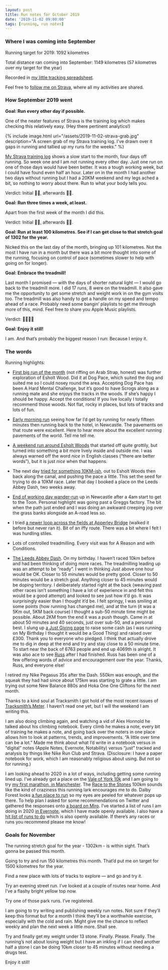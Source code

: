 ```yaml
---
layout: post
title: Run notes for October 2019
date: '2019-11-02 09:00:00'
tags: [running, run notes]
---
```

### Where I was coming into September

Running target for 2019: 1092 kilometres

Total distance ran coming into September: 1149 kilometres (57 kilometres over my target for the year)

Recorded in [my little tracking spreadsheet](https://www.icloud.com/numbers/0cWhQqgPDF2FKXSnUdB79lWVw#2019_running).

Feel free to [follow me on Strava](https://www.strava.com/athletes/41247532), where all my activities are shared.

### How September 2019 went

**Goal: Run every other day if possible.**

One of the neater features of Strava is the training log which makes checking this relatively easy. (Hey there pertinent analytics!)

{% include image.html url="/assets/2019-11-02-strava-grab.jpg" description="A screen grab of my Strava training log. I've drawn over it gaps in running and tallied up my runs for the weeks." %}


[My Strava training log](https://www.strava.com/athletes/41247532/training/log) shows a slow start to the month, four days off running. So week one and I am not running every other day. Just one run on one of those days would have been better. It was a tough working week, but I could have found even half an hour. Later on in the month I had another two days without running but I had a 20KM weekend and my legs ached a bit, so nothing to worry about there. Run to what your body tells you.

Verdict: Initial 👎🏼, afterwards 👍🏼.

**Goal: Run three times a week, at least.**

Apart from the first week of the month I did this.

Verdict: Initial 👎🏼, afterwards 👍🏼.

**Goal: Run at least 100 kilometres. See if I can get close to that stretch goal of 1302 for the year.**

Nicked this on the last day of the month, bringing up 101 kilometres. Not the most I have run in a month but there was a bit more thought into some of the running, focusing on control of pace (sometimes slower to help with going on for longer).

**Goal: Embrace the treadmill!**

Last month I promised — with the days of shorter natural light — I would go back to the treadmill more. I did 17 runs, 8 were on the treadmill. It also gave me the opportunity to get some stretch and weight work in on the gym visits too. The treadmill was also handy to get a handle on my speed and tempo ahead of a race. Probably need some bangin’ playlists to get me through more of this, mind. Feel free to share you Apple Music playlists.

Verdict: 👍🏼👍🏼

**Goal: Enjoy it still!**

I am. And that’s probably the biggest reason I run: Because I enjoy it.

### The words

Running highlights:

* [First big run of the month](https://www.strava.com/activities/2764176747) (not riffing on Arab Strap, honest) was further exploration of Esholt Wood. Did it at Dog Pace, which suited the dog and suited me so I could nosey round the area. Accepting Dog Pace has been A Hard Mental Challenge, but it’s good to have Scrogs along as a running mate and she enjoys the tracks in the woods. If she’s happy I should be happy. Accept the conditions! If you live locally I totally recommend those woods. Not flat, rocky in places, but lots of tracks and lots of fun.

* [Early morning run](https://www.strava.com/activities/2774427629) seeing how far I’d get by running for nearly fifteen minutes then running back to the hotel, in Newcastle. The pavements on that route were excellent. Here to hear more about the excellent running pavements of the world. Tell me tell me.

* [A weekend run around Esholt Woods](https://www.strava.com/activities/2781985534) that started off quite grottily, but turned into something a bit more lively inside and outside me. I was always warned off the word _nice_ in English classes (“there are better words”), but it is just _nice_ when that happens.

* The next day [tried for something 10KM-ish](https://www.strava.com/activities/2785748878), out to Esholt Woods then back along the canal, and pushing the pace a little. This set the seed for trying to do a 10KM race. Later that day I booked a place on the Leeds Abbey Dash, two weeks away.

* [End of working day wander-run](https://www.strava.com/activities/2793914386) up in Newcastle after a 4am start to get to the Toon. Personal highlight was going past a Greggs factory. The bit when the path just ended and I was doing an awkward creeping jog over the grass banks alongside an A-road less so.

* I tried [a newer loop across the fields at Apperley Bridge](https://www.strava.com/activities/2799836388) (walked it before but never ran it). Bit of an iffy route. There was a bit where I felt I was hurdling stiles.

* Lots of controlled treadmilling. Every visit was for A Reason and with Conditions.

* [The Leeds Abbey Dash](https://www.strava.com/activities/2820478821). On my birthday. I haven’t raced 10km before and had been thinking of doing more races. The treadmilling leading up was an attempt to be “ready”. I went in thinking Just above one hour would be OK. Closer to 55 minutes would be pretty good. Closer to 50 minutes would be a stretch goal. Anything closer to 45 minutes would be doping territory.  I deliberately started right at the back (weaving past other races isn’t something I have a lot of experience in and felt this would be a good attempt) and looked to see just how it’d go. It was surprisingly easier than I thought it’d be. I felt springy, I was smiling at some points (how running has changed me), and at the turn (it was a 5Km out, 5KM back course) I thought a sub-50 minute time might be possible. About 2KM from the end it was a push though. Came in at about 50 minutes and 40 seconds, just over sub-50, and a personal best. I slung up [a Just Giving page](https://www.justgiving.com/fundraising/siwilson) to raise some cash (as I was running on My Birthday I thought it would be a Good Thing) and raised over £300. Thank you to everyone who pledged. I think that actually drove me to dig in deep at the end and try and stay close to a 50 minute time. To start near the back of 6763 people and end up 4069th is alright. It was also ace to see [Russ](https://twitter.com/russpoulter) after I had finished. Russ has been one of a few offering words of advice and encouragement over the year. Thanks, Russ, and everyone else!

I retired my Nike Pegasus 35s after the Dash. 550km was enough, and the squeak they had had since about 175km was starting to grate a little. I am trying out some New Balance 880s and Hoka One One Cliftons for the next month.

Thanks to a kind soul at Tracksmith I got hold of the most recent issues of [Tracksmith’s Meter](https://www.tracksmith.com/products/meter-magazine). I haven’t read one yet, but I will the weekend I am writing this.

I am also doing climbing again, and watching a vid of Alex Honnold he talked about his climbing notebook. Every climb he makes a note, every bit of training he makes a note, and going back over the noters in one place allows him to look at patterns, trends, and improvements. “A little over time can be a lot.” Made me think about what I’d write in a notebook versus in “digital” notes (Apple Notes, Evernote, Notability) versus “just" tracked and analysis by things like Nike Run Club and Strava. (Disclosure: I have a paper notebook for work, which I am reasonably religious about using. But not so for running.)

I am looking ahead to 2020 in a lot of ways, including getting some running lined up. I’ve already got a place on the [Vale of York 10k](https://racebest.com/races/uygy6) and I am going to try [my first marathon, in Manchester](https://www.manchestermarathon.co.uk). The [Race to the Stones](https://www.racetothestones.com) 100km sounds like the kind of craziness this running lark encourages me to do. Dalby Forest looks [a fun place to run](https://www.forestryengland.uk/dalby-forest/running-trails-dalby-forest) so my eyes are peeled for whatever pops up there. To help plan I asked for some recommendations on Twitter and gathered the responses onto [a board on Miro](https://miro.com/app/board/o9J_kwPCuDI=/). I’ve started a list of runs I am doing in 2020 [in Evernote](https://www.evernote.com/l/ACgqrIMV4wFNBrZzFrWuq53eD0olrjSKbJM), which I have made openly available. I also have a [hit list of runs to do](https://www.evernote.com/l/ACjENOzV1QRHw5jl7sxc7IzNk6mtpB2RxPU) which is also openly available. If there’s any races or runs you recommend please me know!

### Goals for November

The running stretch goal for the year - 1302km - is within sight. That’s gonna be passed this month.

Going to try and run 150 kilometres this month. That’d put me on target for 1500 kilometres for the year.

Find a new place with lots of tracks to explore — and go and try it.

Try an evening street run. I’ve looked at a couple of routes near home. And I’ve a flashy bright yellow top now.

Try one of those park runs. I’ve registered.

I am going to try writing and publishing weekly run notes. Not sure if they’ll keep this format but for a month I think they’ll be a worthwhile exercise, especially with the cold and rain. Might give me the chance to reflect weekly and plan the next week a little more. Shall see.

Try and finally get my weight under 13 stone. Finally. Please. Finally. The running’s not about losing weight but I have an inkling if I can shed another half a stone I can be doing 10km closer to 45 minutes without needing a drugs test.

Enjoy it still!
